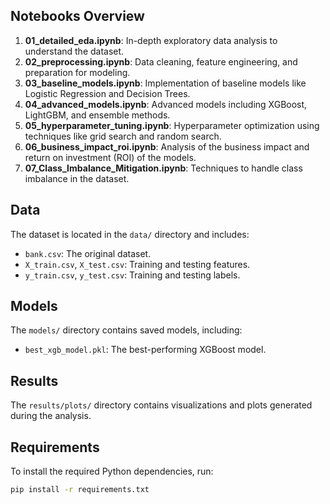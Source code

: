 
## Notebooks Overview

1. **01_detailed_eda.ipynb**: In-depth exploratory data analysis to understand the dataset.
2. **02_preprocessing.ipynb**: Data cleaning, feature engineering, and preparation for modeling.
3. **03_baseline_models.ipynb**: Implementation of baseline models like Logistic Regression and Decision Trees.
4. **04_advanced_models.ipynb**: Advanced models including XGBoost, LightGBM, and ensemble methods.
5. **05_hyperparameter_tuning.ipynb**: Hyperparameter optimization using techniques like grid search and random search.
6. **06_business_impact_roi.ipynb**: Analysis of the business impact and return on investment (ROI) of the models.
7. **07_Class_Imbalance_Mitigation.ipynb**: Techniques to handle class imbalance in the dataset.

## Data

The dataset is located in the `data/` directory and includes:
- `bank.csv`: The original dataset.
- `X_train.csv`, `X_test.csv`: Training and testing features.
- `y_train.csv`, `y_test.csv`: Training and testing labels.

## Models

The `models/` directory contains saved models, including:
- `best_xgb_model.pkl`: The best-performing XGBoost model.

## Results

The `results/plots/` directory contains visualizations and plots generated during the analysis.

## Requirements

To install the required Python dependencies, run:

```bash
pip install -r requirements.txt
